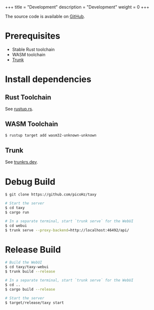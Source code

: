 +++
title = "Development"
description = "Development"
weight = 0
+++

The source code is available on [GitHub](https://github.com/picoHz/taxy).

# Prerequisites

- Stable Rust toolchain
- WASM toolchain
- [Trunk](https://trunkrs.dev/)

# Install dependencies

## Rust Toolchain

See [rustup.rs](https://rustup.rs/).

## WASM Toolchain

```bash
$ rustup target add wasm32-unknown-unknown
```

## Trunk

See [trunkrs.dev](https://trunkrs.dev/).

# Debug Build

```bash
$ git clone https://github.com/picoHz/taxy

# Start the server
$ cd taxy
$ cargo run

# In a separate terminal, start `trunk serve` for the WebUI
$ cd webui
$ trunk serve --proxy-backend=http://localhost:46492/api/
```

# Release Build

```bash
# Build the WebUI
$ cd taxy/taxy-webui
$ trunk build --release

# In a separate terminal, start `trunk serve` for the WebUI
$ cd ..
$ cargo build --release

# Start the server
$ target/release/taxy start
```